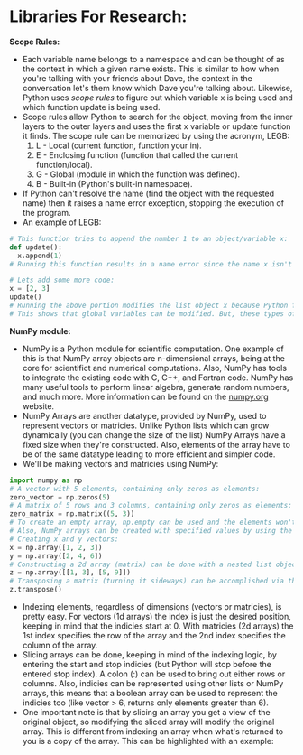 # Libraries For Research:
<strong>Scope Rules:</strong>
* Each variable name belongs to a namespace and can be thought of as the context in which a given name exists. This is similar to how when you're talking with your friends about Dave, the context in the conversation let's them know which Dave you're talking about. Likewise, Python uses *scope rules* to figure out which variable x is being used and which function update is being used.
* Scope rules allow Python to search for the object, moving from the inner layers to the outer layers and uses the first x variable or update function it finds. The scope rule can be memorized by using the acronym, LEGB:
  1. L - Local (current function, function your in).
  2. E - Enclosing function (function that called the current function/local).
  3. G - Global (module in which the function was defined).
  4. B - Built-in (Python's built-in namespace).
* If Python can't resolve the name (find the object with the requested name) then it raises a name error exception, stopping the execution of the program.
* An example of LEGB:
```python
# This function tries to append the number 1 to an object/variable x:
def update():
  x.append(1)
# Running this function results in a name error since the name x isn't defined.

# Lets add some more code:
x = [2, 3]
update()
# Running the above portion modifies the list object x because Python finds an object called x in the global layer/scope using the LEGB rule.
# This shows that global variables can be modified. But, these types of functions that modify objects in a "behind the scenes" manner are said to have side effects and is a programming style that should be generally avoided because it can lead to programming errors.
```
<strong>NumPy module:</strong>
* NumPy is a Python module for scientific computation. One example of this is that NumPy array objects are n-dimensional arrays, being at the core for scientifict and numerical computations. Also, NumPy has tools to integrate the existing code with C, C++, and Fortran code. NumPy has many useful tools to perform linear algebra, generate random numbers, and much more. More information can be found on the [numpy.org](numpy.org) website.
* NumPy Arrays are another datatype, provided by NumPy, used to represent vectors or matricies. Unlike Python lists which can grow dynamically (you can change the size of the list) NumPy Arrays have a fixed size when they're constructed. Also, elements of the array have to be of the same datatype leading to more efficient and simpler code.
* We'll be making vectors and matricies using NumPy:
```python
import numpy as np
# A vector with 5 elements, containing only zeros as elements:
zero_vector = np.zeros(5)
# A matrix of 5 rows and 3 columns, containing only zeros as elements:
zero_matrix = np.matrix((5, 3))
# To create an empty array, np.empty can be used and the elements won't be initalized. But, this method should be used with care and generally shouldn't be used if your new to NumPy.
# Also, NumPy arrays can be created with specified values by using the np.array() function and the input is a list of numbers.
# Creating x and y vectors:
x = np.array([1, 2, 3])
y = np.array([2, 4, 6])
# Constructing a 2d array (matrix) can be done with a nested list object (2 by 2 matrix):
z = np.array([[1, 3], [5, 9]])
# Transposing a matrix (turning it sideways) can be accomplished via the tranpose method:
z.transpose()
```
* Indexing elements, regardless of dimensions (vectors or matricies), is pretty easy. For vectors (1d arrays) the index is just the desired position, keeping in mind that the indicies start at 0. With matricies (2d arrays) the 1st index specifies the row of the array and the 2nd index specifies the column of the array.
* Slicing arrays can be done, keeping in mind of the indexing logic, by entering the start and stop indicies (but Python will stop before the entered stop index). A colon (:) can be used to bring out either rows or columns. Also, indicies can be represented using other lists or NumPy arrays, this means that a boolean array can be used to represent the indicies too (like vector > 6, returns only elements greater than 6).
* One important note is that by slicing an array you get a view of the original object, so modifying the sliced array will modify the original array. This is different from indexing an array when what's returned to you is a copy of the array. This can be highlighted with an example:
```python

```
